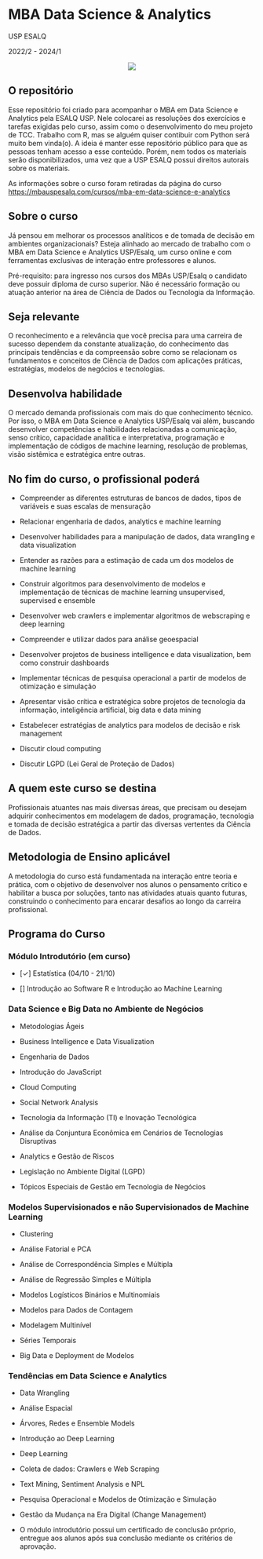 # MBA Data Science & Analytics

USP ESALQ

2022/2 - 2024/1

<p align="center">
  <img src="https://miro.medium.com/max/1360/0*7Q3yvSIv_t0ioJ-Z.gif" />
</p>

## O repositório

Esse repositório foi criado para acompanhar o MBA em Data Science e Analytics pela ESALQ USP. Nele colocarei as resoluções dos exercícios e tarefas exigidas pelo curso, assim como o desenvolvimento do meu projeto de TCC. Trabalho com R, mas se alguém quiser contibuir com Python será muito bem vinda(o). A ideia é manter esse repositório público para que as pessoas tenham acesso a esse conteúdo. Porém, nem todos os materiais serão disponibilizados, uma vez que a USP ESALQ possui direitos autorais sobre os materiais.

As informações sobre o curso foram retiradas da página do curso <https://mbauspesalq.com/cursos/mba-em-data-science-e-analytics>

## Sobre o curso

Já pensou em melhorar os processos analíticos e de tomada de decisão em ambientes organizacionais? Esteja alinhado ao mercado de trabalho com o MBA em Data Science e Analytics USP/Esalq, um curso online e com ferramentas exclusivas de interação entre professores e alunos.

Pré-requisito: para ingresso nos cursos dos MBAs USP/Esalq o candidato deve possuir diploma de curso superior. Não é necessário formação ou atuação anterior na área de Ciência de Dados ou Tecnologia da Informação.

## Seja relevante

O reconhecimento e a relevância que você precisa para uma carreira de sucesso dependem da constante atualização, do conhecimento das principais tendências e da compreensão sobre como se relacionam os fundamentos e conceitos de Ciência de Dados com aplicações práticas, estratégias, modelos de negócios e tecnologias.

## Desenvolva habilidade

O mercado demanda profissionais com mais do que conhecimento técnico. Por isso, o MBA em Data Science e Analytics USP/Esalq vai além, buscando desenvolver competências e habilidades relacionadas a comunicação, senso crítico, capacidade analítica e interpretativa, programação e implementação de códigos de machine learning, resolução de problemas, visão sistêmica e estratégica entre outras.

## No fim do curso, o profissional poderá

- Compreender as diferentes estruturas de bancos de dados, tipos de variáveis e suas escalas de mensuração

- Relacionar engenharia de dados, analytics e machine learning

- Desenvolver habilidades para a manipulação de dados, data wrangling e data visualization

- Entender as razões para a estimação de cada um dos modelos de machine learning

- Construir algoritmos para desenvolvimento de modelos e implementação de técnicas de machine learning unsupervised, supervised e ensemble

- Desenvolver web crawlers e implementar algoritmos de webscraping e deep learning

- Compreender e utilizar dados para análise geoespacial

- Desenvolver projetos de business intelligence e data visualization, bem como construir dashboards

- Implementar técnicas de pesquisa operacional a partir de modelos de otimização e simulação

- Apresentar visão crítica e estratégica sobre projetos de tecnologia da informação, inteligência artificial, big data e data mining

- Estabelecer estratégias de analytics para modelos de decisão e risk management

- Discutir cloud computing

- Discutir LGPD (Lei Geral de Proteção de Dados)

## A quem este curso se destina

Profissionais atuantes nas mais diversas áreas, que precisam ou desejam adquirir conhecimentos em modelagem de dados, programação, tecnologia e tomada de decisão estratégica a partir das diversas vertentes da Ciência de Dados.

## Metodologia de Ensino aplicável

A metodologia do curso está fundamentada na interação entre teoria e prática, com o objetivo de desenvolver nos alunos o pensamento crítico e habilitar a busca por soluções, tanto nas atividades atuais quanto futuras, construindo o conhecimento para encarar desafios ao longo da carreira profissional.

## Programa do Curso

### Módulo Introdutório (em curso)

- [$\checkmark$] Estatística (04/10 - 21/10)

- [] Introdução ao Software R e Introdução ao Machine Learning

### Data Science e Big Data no Ambiente de Negócios

- Metodologias Ágeis 

- Business Intelligence e Data Visualization 

- Engenharia de Dados 

- Introdução do JavaScript 

- Cloud Computing 

- Social Network Analysis 

- Tecnologia da Informação (TI) e Inovação Tecnológica 

- Análise da Conjuntura Econômica em Cenários de Tecnologias Disruptivas

- Analytics e Gestão de Riscos 

- Legislação no Ambiente Digital (LGPD) 

- Tópicos Especiais de Gestão em Tecnologia de Negócios


### Modelos Supervisionados e não Supervisionados de Machine Learning

- Clustering 

- Análise Fatorial e PCA 

- Análise de Correspondência Simples e Múltipla 

- Análise de Regressão Simples e Múltipla 

- Modelos Logísticos Binários e Multinomiais 

- Modelos para Dados de Contagem 

- Modelagem Multinível 

- Séries Temporais 

- Big Data e Deployment de Modelos

### Tendências em Data Science e Analytics

- Data Wrangling 

- Análise Espacial 

- Árvores, Redes e Ensemble Models 

- Introdução ao Deep Learning 

- Deep Learning 

- Coleta de dados: Crawlers e Web Scraping 

- Text Mining, Sentiment Analysis e NPL 

- Pesquisa Operacional e Modelos de Otimização e Simulação 

- Gestão da Mudança na Era Digital (Change Management)

- O módulo introdutório possui um certificado de conclusão próprio, entregue aos alunos após sua conclusão mediante os critérios de aprovação.


